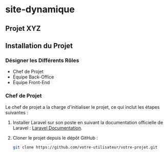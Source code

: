 # site-dynamique


## Projet XYZ

## Installation du Projet

### Désigner les Différents Rôles

- Chef de Projet
- Équipe Back-Office
- Équipe Front-End

### Chef de Projet

Le chef de projet a la charge d'initialiser le projet, ce qui inclut les étapes suivantes :

1. Installer Laravel sur son poste en suivant la documentation officielle de Laravel : [Laravel Documentation](https://laravel.com/docs/9.x#laravel-and-docker).

2. Cloner le projet depuis le dépôt GitHub :
   ```bash
   git clone https://github.com/votre-utilisateur/votre-projet.git
